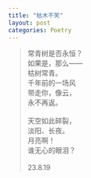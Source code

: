 ```yaml
---
title: "枯木不笑"
layout: post
categories: Poetry
---
```


>常青树是否永恒？<br>如果是，那么——<br>枯树常青。
><br>千年前的一场风<br>带走你，像云，<br>永不再返。<br><br>天空如此碎裂，<br>淡阳、长夜。<br>月亮啊！<br>谁无心的眼泪？<br><br>23.8.19